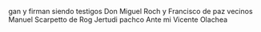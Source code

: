 gan y firman siendo testigos Don Miguel Roch y Francisco de paz vecinos Manuel Scarpetto de Rog Jertudi pachco Ante mi Vicente Olachea